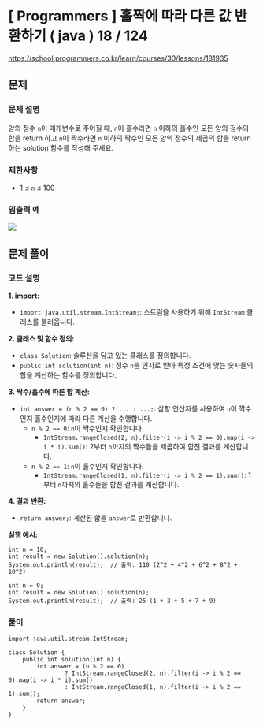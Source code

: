 # [ Programmers ]  홀짝에 따라 다른 값 반환하기 ( java ) 18 / 124
https://school.programmers.co.kr/learn/courses/30/lessons/181935

## 문제 
### 문제 설명
양의 정수 `n`이 매개변수로 주어질 때, `n`이 홀수라면 `n` 이하의 홀수인 모든 양의 정수의 합을 return 하고 `n`이 짝수라면 `n` 이하의 짝수인 모든 양의 정수의 제곱의 합을 return 하는 solution 함수를 작성해 주세요.

### 제한사항
- 1 ≤ `n` ≤ 100

### 입출력 예
![](https://i.imgur.com/tjb11rO.png)


## 문제 풀이
### 코드 설명
**1. import:**

- `import java.util.stream.IntStream;`: 스트림을 사용하기 위해 `IntStream` 클래스를 불러옵니다.

**2. 클래스 및 함수 정의:**

- `class Solution`: 솔루션을 담고 있는 클래스를 정의합니다.
- `public int solution(int n)`: 정수 `n`을 인자로 받아 특정 조건에 맞는 숫자들의 합을 계산하는 함수를 정의합니다.

**3. 짝수/홀수에 따른 합 계산:**

- `int answer = (n % 2 == 0) ? ... : ...;`: 삼항 연산자를 사용하여 `n`이 짝수인지 홀수인지에 따라 다른 계산을 수행합니다.
    - `n % 2 == 0`: `n`이 짝수인지 확인합니다.
        - `IntStream.rangeClosed(2, n).filter(i -> i % 2 == 0).map(i -> i * i).sum()`: 2부터 `n`까지의 짝수들을 제곱하여 합친 결과를 계산합니다.
    - `n % 2 == 1`: `n`이 홀수인지 확인합니다.
        - `IntStream.rangeClosed(1, n).filter(i -> i % 2 == 1).sum()`: 1부터 `n`까지의 홀수들을 합친 결과를 계산합니다.

**4. 결과 반환:**

- `return answer;`: 계산된 합을 `answer`로 반환합니다.

**실행 예시:**

```
int n = 10;
int result = new Solution().solution(n);
System.out.println(result);  // 출력: 110 (2^2 + 4^2 + 6^2 + 8^2 + 10^2)

int n = 9;
int result = new Solution().solution(n);
System.out.println(result);  // 출력: 25 (1 + 3 + 5 + 7 + 9)
```

### 풀이
```
import java.util.stream.IntStream;

class Solution {
    public int solution(int n) {
        int answer = (n % 2 == 0)
                ? IntStream.rangeClosed(2, n).filter(i -> i % 2 == 0).map(i -> i * i).sum()
                : IntStream.rangeClosed(1, n).filter(i -> i % 2 == 1).sum();
        return answer;
    }
}
```















